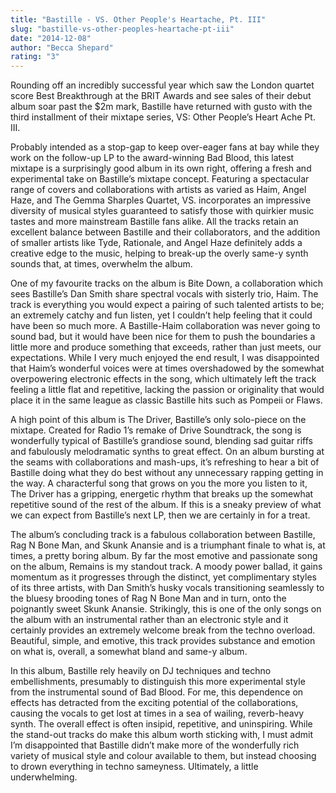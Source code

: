 ```yaml
---
title: "Bastille - VS. Other People's Heartache, Pt. III"
slug: "bastille-vs-other-peoples-heartache-pt-iii"
date: "2014-12-08"
author: "Becca Shepard"
rating: "3"
---
```


Rounding off an incredibly successful year which saw the London quartet score Best Breakthrough at the BRIT Awards and see sales of their debut album soar past the $2m mark, Bastille have returned with gusto with the third installment of their mixtape series, VS: Other People’s Heart Ache Pt. III.

Probably intended as a stop-gap to keep over-eager fans at bay while they work on the follow-up LP to the award-winning Bad Blood, this latest mixtape is a surprisingly good album in its own right, offering a fresh and experimental take on Bastille’s mixtape concept. Featuring a spectacular range of covers and collaborations with artists as varied as Haim, Angel Haze, and The Gemma Sharples Quartet, VS. incorporates an impressive diversity of musical styles guaranteed to satisfy those with quirkier music tastes and more mainstream Bastille fans alike. All the tracks retain an excellent balance between Bastille and their collaborators, and the addition of smaller artists like Tyde, Rationale, and Angel Haze definitely adds a creative edge to the music, helping to break-up the overly same-y synth sounds that, at times, overwhelm the album.

One of my favourite tracks on the album is Bite Down, a collaboration which sees Bastille’s Dan Smith share spectral vocals with sisterly trio, Haim. The track is everything you would expect a pairing of such talented artists to be; an extremely catchy and fun listen, yet I couldn’t help feeling that it could have been so much more. A Bastille-Haim collaboration was never going to sound bad, but it would have been nice for them to push the boundaries a little more and produce something that exceeds, rather than just meets, our expectations. While I very much enjoyed the end result, I was disappointed that Haim’s wonderful voices were at times overshadowed by the somewhat overpowering electronic effects in the song, which ultimately left the track feeling a little flat and repetitive, lacking the passion or originality that would place it in the same league as classic Bastille hits such as Pompeii or Flaws.

A high point of this album is The Driver, Bastille’s only solo-piece on the mixtape. Created for Radio 1’s remake of Drive Soundtrack, the song is wonderfully typical of Bastille’s grandiose sound, blending sad guitar riffs and fabulously melodramatic synths to great effect. On an album bursting at the seams with collaborations and mash-ups, it’s refreshing to hear a bit of Bastille doing what they do best without any unnecessary rapping getting in the way. A characterful song that grows on you the more you listen to it, The Driver has a gripping, energetic rhythm that breaks up the somewhat repetitive sound of the rest of the album. If this is a sneaky preview of what we can expect from Bastille’s next LP, then we are certainly in for a treat.

The album’s concluding track is a fabulous collaboration between Bastille, Rag N Bone Man, and Skunk Anansie and is a triumphant finale to what is, at times, a pretty boring album. By far the most emotive and passionate song on the album, Remains is my standout track. A moody power ballad, it gains momentum as it progresses through the distinct, yet complimentary styles of its three artists, with Dan Smith’s husky vocals transitioning seamlessly to the bluesy brooding tones of Rag N Bone Man and in turn, onto the poignantly sweet Skunk Anansie. Strikingly, this is one of the only songs on the album with an instrumental rather than an electronic style and it certainly provides an extremely welcome break from the techno overload. Beautiful, simple, and emotive, this track provides substance and emotion on what is, overall, a somewhat bland and same-y album.

In this album, Bastille rely heavily on DJ techniques and techno embellishments, presumably to distinguish this more experimental style from the instrumental sound of Bad Blood. For me, this dependence on effects has detracted from the exciting potential of the collaborations, causing the vocals to get lost at times in a sea of wailing, reverb-heavy synth. The overall effect is often insipid, repetitive, and uninspiring. While the stand-out tracks do make this album worth sticking with, I must admit I’m disappointed that Bastille didn’t make more of the wonderfully rich variety of musical style and colour available to them, but instead choosing to drown everything in techno sameyness. Ultimately, a little underwhelming.

